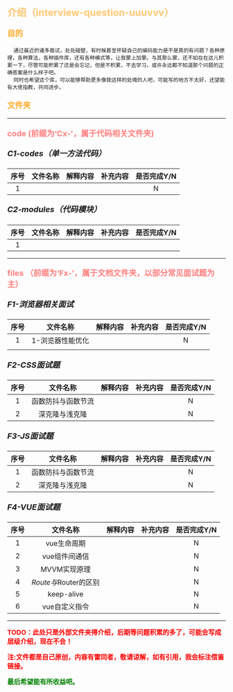 ### <span style='color:#ffc770;font-size:22px;font-weight:700'>介绍（interview-question-uuuvvv）</span>
#### <span style='color:#ffaa25;font-size:18px;font-weight:700'>目的</span>
      通过最近的诸多面试，处处碰壁，有时候甚至怀疑自己的编码能力是不是真的有问题？各种原理，各种算法，各种插件库，还有各种模式等，让我蒙上加蒙。与其那么蒙，还不如在在这儿积累一下，尽管可能积累了还是会忘记，但是不积累，不去学习，或许永远都不知道那个问题的正确答案是什么样子吧。
      同时也希望这个库，可以能够帮助更多像我这样的处境的人吧，可能写的地方不太好，还望能有大佬指教，共同进步。

#### <span style='color:#ffaa25;font-size:18px;font-weight:700'>文件夹</span>
*********************************************************************
#### <p style='color:#ff8080;font-size:18px;font-weight:700'>code (前缀为‘Cx-’，属于代码相关文件夹)</p>
##### <p style='font-size:18px;font-weight:700'>C1-codes（单一方法代码）</p> 
|序号|文件名称|解释内容|补充内容|是否完成Y/N|
|:-:|:-:|:-:|:-:|:-:|
|1||||N|


##### <p style='font-size:18px;font-weight:700'>C2-modules（代码模块）</p> 
|序号|文件名称|解释内容|补充内容|是否完成Y/N|
|:-:|:-:|:-:|:-:|:-:|
|1|||||

*********************************************************************
#### <p style='color:#ff8080;font-size:18px;font-weight:700'>files （前缀为‘Fx-’，属于文档文件夹，以部分常见面试题为主）</p>

##### <p style='font-size:18px;font-weight:700'>F1-浏览器相关面试</p>

|序号|文件名称|解释内容|补充内容|是否完成Y/N|
|:-:|:-:|:-:|:-:|:-:|
|1|1-浏览器性能优化|||N|
||||||


##### <p style='font-size:18px;font-weight:700'>F2-CSS面试题</p> 

|序号|文件名称|解释内容|补充内容|是否完成Y/N|
|:-:|:-:|:-:|:-:|:-:|
|1|函数防抖与函数节流|||N|
|2|深克隆与浅克隆|||N|


##### <p style='font-size:18px;font-weight:700'>F3-JS面试题</p> 

|序号|文件名称|解释内容|补充内容|是否完成Y/N|
|:-:|:-:|:-:|:-:|:-:|
|1|函数防抖与函数节流|||N|
|2|深克隆与浅克隆|||N|


##### <p style='font-size:18px;font-weight:700'>F4-VUE面试题</p> 

|序号|文件名称|解释内容|补充内容|是否完成Y/N|
|:-:|:-:|:-:|:-:|:-:|
|1|vue生命周期|||N|
|2|vue组件间通信|||N|
|3|MVVM实现原理|||N|
|4|$Route与$Router的区别|||N|
|5|keep-alive|||N|
|6|vue自定义指令|||N|


*********************************************************************
<p style='color:red;font-size:15px;font-weight:700'>TODO：此处只是外部文件夹得介绍，后期等问题积累的多了，可能会写成层级介绍，现在不会！</p>
<p style='color:red;font-size:15px;font-weight:700'>注:文件都是自己原创，内容有雷同者，敬请谅解，如有引用，我会标注借鉴链接。</p>
<p style='color:green;font-size:15px;font-weight:700'>最后希望能有所收益吧。</p>
